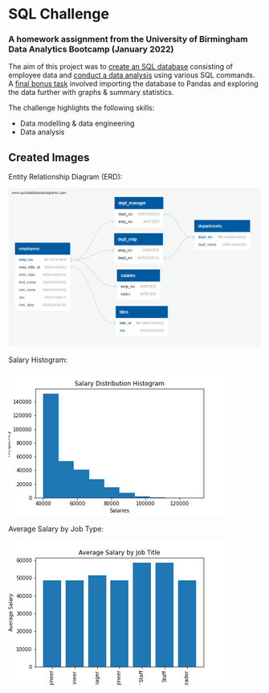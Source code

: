 # SQL Challenge
### A homework assignment from the University of Birmingham Data Analytics Bootcamp (January 2022)

The aim of this project was to [create an SQL database](https://github.com/J-Fairgrieve/sql-challenge/blob/main/Table-Creation.sql) consisting of employee data and [conduct a data analysis](https://github.com/J-Fairgrieve/sql-challenge/blob/main/Data-Analysis.sql) using various SQL commands. A [final bonus task](https://github.com/J-Fairgrieve/sql-challenge/blob/main/bonus-activity.ipynb) involved importing the database to Pandas and exploring the data further with graphs & summary statistics.

The challenge highlights the following skills:
 - Data modelling & data engineering
 - Data analysis

## Created Images
Entity Relationship Diagram (ERD):

![ERD](https://github.com/J-Fairgrieve/sql-challenge/blob/main/images/ERD.png)

Salary Histogram:

![Salary Histogram](https://github.com/J-Fairgrieve/sql-challenge/blob/main/images/salary-histogram.png)

Average Salary by Job Type:

![Average Salary](https://github.com/J-Fairgrieve/sql-challenge/blob/main/images/average-salary.png)
